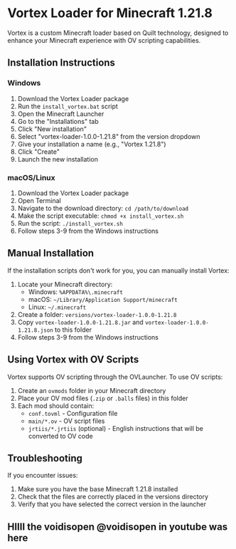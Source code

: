 # Vortex Loader for Minecraft 1.21.8

Vortex is a custom Minecraft loader based on Quilt technology, designed to enhance your Minecraft experience with OV scripting capabilities.

## Installation Instructions

### Windows

1. Download the Vortex Loader package
2. Run the `install_vortex.bat` script
3. Open the Minecraft Launcher
4. Go to the "Installations" tab
5. Click "New installation"
6. Select "vortex-loader-1.0.0-1.21.8" from the version dropdown
7. Give your installation a name (e.g., "Vortex 1.21.8")
8. Click "Create"
9. Launch the new installation

### macOS/Linux

1. Download the Vortex Loader package
2. Open Terminal
3. Navigate to the download directory: `cd /path/to/download`
4. Make the script executable: `chmod +x install_vortex.sh`
5. Run the script: `./install_vortex.sh`
6. Follow steps 3-9 from the Windows instructions

## Manual Installation

If the installation scripts don't work for you, you can manually install Vortex:

1. Locate your Minecraft directory:
   - Windows: `%APPDATA%\.minecraft`
   - macOS: `~/Library/Application Support/minecraft`
   - Linux: `~/.minecraft`
2. Create a folder: `versions/vortex-loader-1.0.0-1.21.8`
3. Copy `vortex-loader-1.0.0-1.21.8.jar` and `vortex-loader-1.0.0-1.21.8.json` to this folder
4. Follow steps 3-9 from the Windows instructions

## Using Vortex with OV Scripts

Vortex supports OV scripting through the OVLauncher. To use OV scripts:

1. Create an `ovmods` folder in your Minecraft directory
2. Place your OV mod files (`.zip` or `.balls` files) in this folder
3. Each mod should contain:
   - `conf.tovml` - Configuration file
   - `main/*.ov` - OV script files
   - `jrtiis/*.jrtiis` (optional) - English instructions that will be converted to OV code

## Troubleshooting

If you encounter issues:

1. Make sure you have the base Minecraft 1.21.8 installed
2. Check that the files are correctly placed in the versions directory
3. Verify that you have selected the correct version in the launcher

## HIIII the voidisopen @voidisopen in youtube was here
